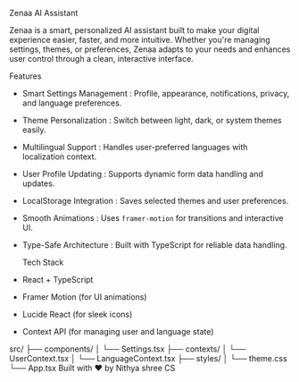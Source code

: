 Zenaa AI Assistant 

Zenaa is a smart, personalized AI assistant built to make your digital experience easier, faster, and more intuitive. Whether you're managing settings, themes, or preferences, Zenaa adapts to your needs and enhances user control through a clean, interactive interface.

   Features

-   Smart Settings Management : Profile, appearance, notifications, privacy, and language preferences.
-   Theme Personalization : Switch between light, dark, or system themes easily.
-   Multilingual Support : Handles user-preferred languages with localization context.
-   User Profile Updating : Supports dynamic form data handling and updates.
-   LocalStorage Integration : Saves selected themes and user preferences.
-   Smooth Animations : Uses `framer-motion` for transitions and interactive UI.
-  Type-Safe Architecture : Built with TypeScript for reliable data handling.

   Tech Stack

-  React  +  TypeScript 
-  Framer Motion  (for UI animations)
-  Lucide React  (for sleek icons)
-  Context API  (for managing user and language state)

  
src/
├── components/
│   └── Settings.tsx
├── contexts/
│   └── UserContext.tsx
│   └── LanguageContext.tsx
├── styles/
│   └── theme.css
└── App.tsx
Built with ❤️ by Nithya shree CS
